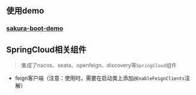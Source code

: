 ## 使用demo

### [sakura-boot-demo](https://github.com/yanjingfan/sakura-boot-demo)



## SpringCloud相关组件

> 集成了nacos、seata、openfeign、discovery等`SpringCloud`组件

+ feign客户端（注意：使用时，需要在启动类上添加`@EnableFeignClients`注解）
